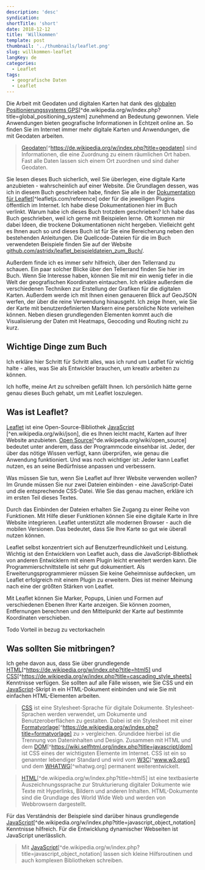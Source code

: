```yaml
---
description: 'desc'
syndication:
shortTitle: 'short'
date: 2018-12-12
title: 'Willkommen'
template: post
thumbnail: '../thumbnails/leaflet.png'
slug: willkommen-leaflet
langKey: de
categories:
  - Leaflet
tags:
  - geografische Daten
  - Leaflet
---
```


Die Arbeit mit Geodaten und digitalen Karten hat dank des [globalen Positionierungssystems GPS](https://de.wikipedia.org/w/index.php?title=Global_Positioning_System)[^de.wikipedia.org/w/index.php?title=global_positioning_system] zunehmend an Bedeutung gewonnen. Viele Anwendungen bieten geografische Informationen in Echtzeit online an. So finden Sie im Internet immer mehr digitale Karten und Anwendungen, die mit Geodaten arbeiten.

> [Geodaten](https://de.wikipedia.org/w/index.php?title=Geodaten)[^https://de.wikipedia.org/w/index.php?title=geodaten] sind Informationen, die eine Zuordnung zu einem räumlichen Ort haben. Fast alle Daten lassen sich einem Ort zuordnen und sind daher Geodaten.

Sie lesen dieses Buch sicherlich, weil Sie überlegen, eine digitale Karte anzubieten - wahrscheinlich auf einer Website. Die Grundlagen dessen, was ich in diesem Buch geschrieben habe, finden Sie alle in der [Dokumentation für Leaflet](https://leafletjs.com/reference)[^leafletjs.com/reference] oder für die jeweiligen Plugins öffentlich im Internet. Ich habe diese Dokumentationen hier im Buch verlinkt. Warum habe ich dieses Buch trotzdem geschrieben? Ich habe das Buch geschrieben, weil ich gerne mit Beispielen lerne. Oft kommen mir dabei Ideen, die trockene Dokumentationen nicht hergeben. Vielleicht geht es Ihnen auch so und dieses Buch ist für Sie eine Bereicherung neben den bestehenden Anleitungen. Die Quellcode-Dateien für die im Buch verwendeten Beispiele finden Sie auf der Website [github.com/astridx/leaflet_beispieldateien_zum_Buch/](https://github.com/astridx/leaflet_example_files_for_book/).

Außerdem finde ich es immer sehr hilfreich, über den Tellerrand zu schauen. Ein paar solcher Blicke über den Tellerrand finden Sie hier im Buch. Wenn Sie Interesse haben, können Sie mit mir ein wenig tiefer in die Welt der geografischen Koordinaten eintauchen. Ich erkläre außerdem die verschiedenen Techniken zur Erstellung der Grafiken für die digitalen Karten. Außerdem werde ich mit Ihnen einen genaueren Blick auf GeoJSON werfen, der über die reine Verwendung hinausgeht. Ich zeige Ihnen, wie Sie der Karte mit benutzerdefinierten Markern eine persönliche Note verleihen können. Neben diesen grundlegenden Elementen kommt auch die Visualisierung der Daten mit Heatmaps, Geocoding und Routing nicht zu kurz.

## Wichtige Dinge zum Buch

Ich erkläre hier Schritt für Schritt alles, was ich rund um Leaflet für wichtig halte - alles, was Sie als Entwickler brauchen, um kreativ arbeiten zu können.

Ich hoffe, meine Art zu schreiben gefällt Ihnen. Ich persönlich hätte gerne genau dieses Buch gehabt, um mit Leaflet loszulegen.

## Was ist Leaflet?

[Leaflet](https://leafletjs.com/reference) ist eine Open-Source-Bibliothek [JavaScript](https://en.wikipedia.org/wiki/JSON) [^en.wikipedia.org/wiki/json], die es Ihnen leicht macht, Karten auf Ihrer Website anzubieten. [Open Source](https://de.wikipedia.org/wiki/Open_Source)[^de.wikipedia.org/wiki/open_source] bedeutet unter anderem, dass der Programmcode einsehbar ist. Jeder, der über das nötige Wissen verfügt, kann überprüfen, wie genau die Anwendung funktioniert. Und was noch wichtiger ist: Jeder kann Leaflet nutzen, es an seine Bedürfnisse anpassen und verbessern.

Was müssen Sie tun, wenn Sie Leaflet auf Ihrer Website verwenden wollen? Im Grunde müssen Sie nur zwei Dateien einbinden - eine JavaScript-Datei und die entsprechende CSS-Datei. Wie Sie das genau machen, erkläre ich im ersten Teil dieses Textes.

Durch das Einbinden der Dateien erhalten Sie Zugang zu einer Reihe von Funktionen. Mit Hilfe dieser Funktionen können Sie eine digitale Karte in Ihre Website integrieren. Leaflet unterstützt alle modernen Browser - auch die mobilen Versionen. Das bedeutet, dass Sie Ihre Karte so gut wie überall nutzen können.

Leaflet selbst konzentriert sich auf Benutzerfreundlichkeit und Leistung. Wichtig ist den Entwicklern von Leaflet auch, dass die JavaScript-Bibliothek von anderen Entwicklern mit einem Plugin leicht erweitert werden kann. Die Programmierschnittstelle ist sehr gut dokumentiert. Als Erweiterungsprogrammierer müssen Sie keine Geheimnisse aufdecken, um Leaflet erfolgreich mit einem Plugin zu erweitern. Dies ist meiner Meinung nach eine der größten Stärken von Leaflet.

Mit Leaflet können Sie Marker, Popups, Linien und Formen auf verschiedenen Ebenen Ihrer Karte anzeigen. Sie können zoomen, Entfernungen berechnen und den Mittelpunkt der Karte auf bestimmte Koordinaten verschieben.

Todo Vorteil in bezug zu vectorkacheln

## Was sollten Sie mitbringen?

Ich gehe davon aus, dass Sie über grundlegende [HTML](https://de.wikipedia.org/w/index.php?title=HTML5)[^https://de.wikipedia.org/w/index.php?title=html5] und [CSS](https://de.wikipedia.org/w/index.php?title=Cascading_Style_Sheets)[^https://de.wikipedia.org/w/index.php?title=cascading_style_sheets] Kenntnisse verfügen. Sie sollten auf alle Fälle wissen, wie Sie CSS und ein [JavaScript](https://de.wikipedia.org/w/index.php?title=JavaScript_Object_Notation)-Skript in ein HTML-Dokument einbinden und wie Sie mit einfachen HTML-Elementen arbeiten.

> [CSS](http://www.w3.org/Style/CSS/) ist eine Stylesheet-Sprache für digitale Dokumente. Stylesheet-Sprachen werden verwendet, um Dokumente und Benutzeroberflächen zu gestalten. Dabei ist ein Stylesheet mit einer [Formatvorlage](https://de.wikipedia.org/w/index.php?title=Formatvorlage)[^https://de.wikipedia.org/w/index.php?title=formatvorlage] zu > vergleichen. Grundidee hierbei ist die Trennung von Dateninhalten und Design. Zusammen mit HTML und dem [DOM](https://wiki.selfhtml.org/index.php?title=JavaScript/DOM)[^https://wiki.selfhtml.org/index.php?title=javascript/dom] ist CSS eines der wichtigsten Elemente im Internet. CSS ist ein so genannter lebendiger Standard und wird vom [W3C](https://www.w3.org/)[^www.w3.org/] und dem [WHATWG](https://whatwg.org/)[^whatwg.org] permanent weiterentwickelt.

> [HTML](https://de.wikipedia.org/w/index.php?title=HTML5)[^de.wikipedia.org/w/index.php?title=html5] ist eine textbasierte Auszeichnungssprache zur Strukturierung digitaler Dokumente wie Texte mit Hyperlinks, Bildern und anderen Inhalten. HTML-Dokumente sind die Grundlage des World Wide Web und werden von Webbrowsern dargestellt.

Für das Verständnis der Beispiele sind darüber hinaus grundlegende [JavaScript](https://de.wikipedia.org/w/index.php?title=JavaScript_Object_Notation)[^de.wikipedia.org/w/index.php?title=javascript_object_notation] Kenntnisse hilfreich. Für die Entwicklung dynamischer Webseiten ist JavaScript unerlässlich.

> Mit [JavaScript](https://de.wikipedia.org/w/index.php?title=JavaScript_Object_Notation)[^de.wikipedia.org/w/index.php?title=javascript_object_notation] lassen sich kleine Hilfsroutinen und auch komplexen Bibliotheken schreiben.

<img src="https://vg07.met.vgwort.de/na/5f31b63672d84ae7b5b177ae8c025742" width="1" height="1" alt="">
